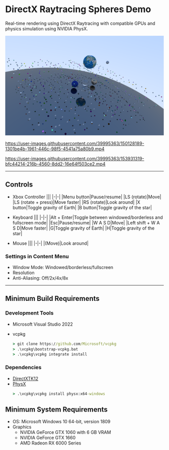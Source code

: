 # DirectX Raytracing Spheres Demo

Real-time rendering using DirectX Raytracing with compatible GPUs and physics simulation using NVIDIA PhysX.

![Raytracing Spheres](Screenshots/Raytracing-Spheres.png)

https://user-images.githubusercontent.com/39995363/150128189-1301be4b-1961-446c-98f5-4541a75a80b9.mp4

https://user-images.githubusercontent.com/39995363/153931319-bfc44214-216b-4560-8dd2-16e64f503ce2.mp4

---

## Controls
- Xbox Controller
    |||
    |-|-|
    |Menu button|Pause/resume|
    |LS (rotate)|Move|
    |LS (rotate + press)|Move faster|
    |RS (rotate)|Look around|
    |X button|Toggle gravity of Earth|
    |B button|Toggle gravity of the star|

- Keyboard
    |||
    |-|-|
    |Alt + Enter|Toggle between windowed/borderless and fullscreen mode|
    |Esc|Pause/resume|
    |W A S D|Move|
    |Left shift + W A S D|Move faster|
    |G|Toggle gravity of Earth|
    |H|Toggle gravity of the star|

- Mouse
    |||
    |-|-|
    |(Move)|Look around|

### Settings in Content Menu
- Window Mode: Windowed/borderless/fullscreen
- Resolution
- Anti-Aliasing: Off/2x/4x/8x

---

## Minimum Build Requirements
### Development Tools
- Microsoft Visual Studio 2022

- vcpkg
    ```cmd
    > git clone https://github.com/Microsoft/vcpkg
    > .\vcpkg\bootstrap-vcpkg.bat
    > .\vcpkg\vcpkg integrate install
    ```

### Dependencies
- [DirectXTK12](https://github.com/Microsoft/DirectXTK12)
- [PhysX](https://github.com/NVIDIAGameWorks/PhysX)
    ```cmd
    > .\vcpkg\vcpkg install physx:x64-windows
    ```

## Minimum System Requirements
- OS: Microsoft Windows 10 64-bit, version 1809
- Graphics
    - NVIDIA GeForce GTX 1060 with 6 GB VRAM
    - NVIDIA GeForce GTX 1660
    - AMD Radeon RX 6000 Series
